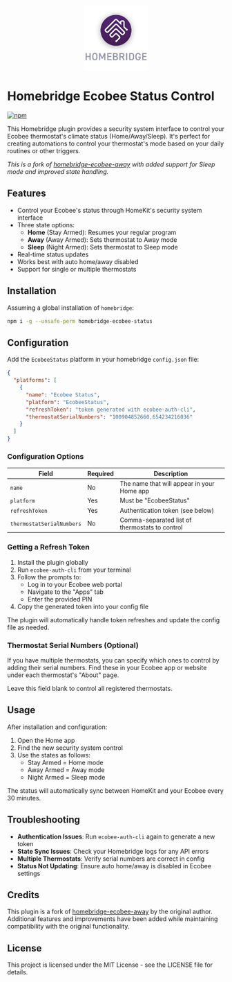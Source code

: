 <p align="center">
<img src="https://github.com/homebridge/branding/raw/master/logos/homebridge-wordmark-logo-vertical.png" width="150">
</p>

# Homebridge Ecobee Status Control
[![npm](https://img.shields.io/npm/v/homebridge-ecobee-status.svg)](https://www.npmjs.com/package/homebridge-ecobee-status)

This Homebridge plugin provides a security system interface to control your Ecobee thermostat's climate status (Home/Away/Sleep). It's perfect for creating automations to control your thermostat's mode based on your daily routines or other triggers.

*This is a fork of [homebridge-ecobee-away](https://www.npmjs.com/package/homebridge-ecobee-away) with added support for Sleep mode and improved state handling.*

## Features

- Control your Ecobee's status through HomeKit's security system interface
- Three state options:
  - **Home** (Stay Armed): Resumes your regular program
  - **Away** (Away Armed): Sets thermostat to Away mode
  - **Sleep** (Night Armed): Sets thermostat to Sleep mode
- Real-time status updates
- Works best with auto home/away disabled
- Support for single or multiple thermostats

## Installation

Assuming a global installation of `homebridge`:
```bash
npm i -g --unsafe-perm homebridge-ecobee-status
```

## Configuration

Add the `EcobeeStatus` platform in your homebridge `config.json` file:

```json
{
  "platforms": [
    {
      "name": "Ecobee Status",
      "platform": "EcobeeStatus",
      "refreshToken": "token generated with ecobee-auth-cli",
      "thermostatSerialNumbers": "100904852660,654234216036"
    }
  ]
}
```

### Configuration Options

| Field | Required | Description |
|-------|----------|-------------|
| `name` | No | The name that will appear in your Home app |
| `platform` | Yes | Must be "EcobeeStatus" |
| `refreshToken` | Yes | Authentication token (see below) |
| `thermostatSerialNumbers` | No | Comma-separated list of thermostats to control |

### Getting a Refresh Token

1. Install the plugin globally
2. Run `ecobee-auth-cli` from your terminal
3. Follow the prompts to:
   - Log in to your Ecobee web portal
   - Navigate to the "Apps" tab
   - Enter the provided PIN
4. Copy the generated token into your config file

The plugin will automatically handle token refreshes and update the config file as needed.

### Thermostat Serial Numbers (Optional)

If you have multiple thermostats, you can specify which ones to control by adding their serial numbers. Find these in your Ecobee app or website under each thermostat's "About" page.

Leave this field blank to control all registered thermostats.

## Usage

After installation and configuration:

1. Open the Home app
2. Find the new security system control
3. Use the states as follows:
   - Stay Armed = Home mode
   - Away Armed = Away mode
   - Night Armed = Sleep mode

The status will automatically sync between HomeKit and your Ecobee every 30 minutes.

## Troubleshooting

- **Authentication Issues**: Run `ecobee-auth-cli` again to generate a new token
- **State Sync Issues**: Check your Homebridge logs for any API errors
- **Multiple Thermostats**: Verify serial numbers are correct in config
- **Status Not Updating**: Ensure auto home/away is disabled in Ecobee settings

## Credits

This plugin is a fork of [homebridge-ecobee-away](https://www.npmjs.com/package/homebridge-ecobee-away) by the original author. Additional features and improvements have been added while maintaining compatibility with the original functionality.

## License

This project is licensed under the MIT License - see the LICENSE file for details.
